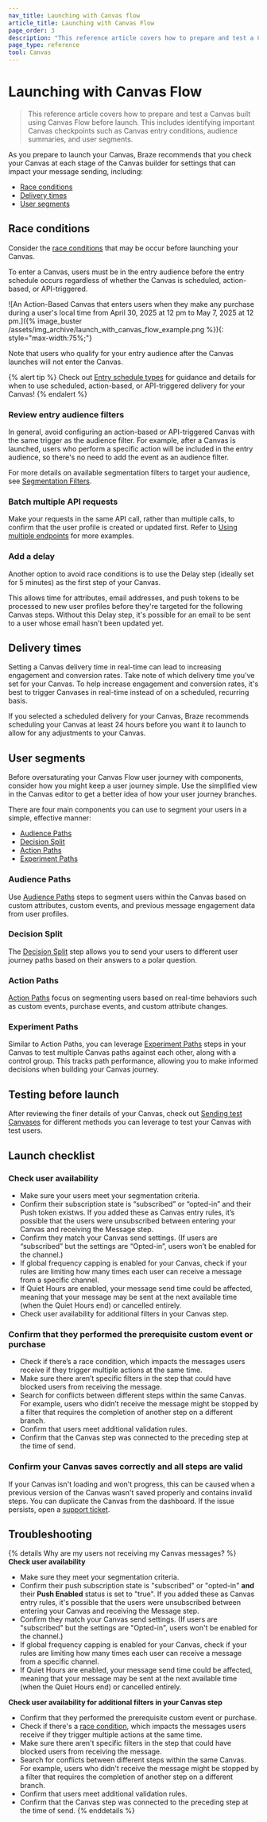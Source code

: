 ```yaml
---
nav_title: Launching with Canvas flow
article_title: Launching with Canvas Flow
page_order: 3
description: "This reference article covers how to prepare and test a Canvas built with Canvas Flow before launch."
page_type: reference
tool: Canvas
---
```


# Launching with Canvas Flow

> This reference article covers how to prepare and test a Canvas built using Canvas Flow before launch. This includes identifying important Canvas checkpoints such as Canvas entry conditions, audience summaries, and user segments.

As you prepare to launch your Canvas, Braze recommends that you check your Canvas at each stage of the Canvas builder for settings that can impact your message sending, including:
* [Race conditions](#race-conditions)
* [Delivery times](#delivery-times)
* [User segments](#segment-users)

## Race conditions 

Consider the [race conditions]({{site.baseurl}}/user_guide/engagement_tools/testing/race_conditions/) that may be occur before launching your Canvas. 

To enter a Canvas, users must be in the entry audience before the entry schedule occurs regardless of whether the Canvas is scheduled, action-based, or API-triggered. 

![An Action-Based Canvas that enters users when they make any purchase during a user's local time from April 30, 2025 at 12 pm to May 7, 2025 at 12 pm.]({% image_buster /assets/img_archive/launch_with_canvas_flow_example.png %}){: style="max-width:75%;"}

Note that users who qualify for your entry audience after the Canvas launches will not enter the Canvas.

{% alert tip %}
Check out [Entry schedule types]({{site.baseurl}}/user_guide/engagement_tools/canvas/create_a_canvas/create_a_canvas/#step-2b-set-your-canvas-entry-schedule) for guidance and details for when to use scheduled, action-based, or API-triggered delivery for your Canvas!
{% endalert %}

### Review entry audience filters

In general, avoid configuring an action-based or API-triggered Canvas with the same trigger as the audience filter. For example, after a Canvas is launched, users who perform a specific action will be included in the entry audience, so there's no need to add the event as an audience filter. 

For more details on available segmentation filters to target your audience, see [Segmentation Filters]({{site.baseurl}}/user_guide/engagement_tools/segments/segmentation_filters).

### Batch multiple API requests

Make your requests in the same API call, rather than multiple calls, to confirm that the user profile is created or updated first. Refer to [Using multiple endpoints]({{site.baseurl}}/user_guide/engagement_tools/testing/race_conditions/#using-multiple-api-endpoints) for more examples.

### Add a delay

Another option to avoid race conditions is to use the Delay step (ideally set for 5 minutes) as the first step of your Canvas. 

This allows time for attributes, email addresses, and push tokens to be processed to new user profiles before they're targeted for the following Canvas steps. Without this Delay step, it's possible for an email to be sent to a user whose email hasn't been updated yet.

## Delivery times

Setting a Canvas delivery time in real-time can lead to increasing engagement and conversion rates. Take note of which delivery time you've set for your Canvas. To help increase engagement and conversion rates, it's best to trigger Canvases in real-time instead of on a scheduled, recurring basis.

If you selected a scheduled delivery for your Canvas, Braze recommends scheduling your Canvas at least 24 hours before you want it to launch to allow for any adjustments to your Canvas.

## User segments

Before oversaturating your Canvas Flow user journey with components, consider how you might keep a user journey simple. Use the simplified view in the Canvas editor to get a better idea of how your user journey branches. 

There are four main components you can use to segment your users in a simple, effective manner:

* [Audience Paths](#audience-paths)
* [Decision Split](#decision-split)
* [Action Paths](#action-paths)
* [Experiment Paths](#experiment-paths)

### Audience Paths

Use [Audience Paths]({{site.baseurl}}/user_guide/engagement_tools/canvas/canvas_components/audience_paths/) steps to segment users within the Canvas based on custom attributes, custom events, and previous message engagement data from user profiles.

### Decision Split

The [Decision Split]({{site.baseurl}}/user_guide/engagement_tools/canvas/canvas_components/decision_split/) step allows you to send your users to different user journey paths based on their answers to a polar question.

### Action Paths

[Action Paths]({{site.baseurl}}/user_guide/engagement_tools/canvas/canvas_components/action_paths/) focus on segmenting users based on real-time behaviors such as custom events, purchase events, and custom attribute changes. 

### Experiment Paths

Similar to Action Paths, you can leverage [Experiment Paths]({{site.baseurl}}/user_guide/engagement_tools/canvas/canvas_components/experiment_step/) steps in your Canvas to test multiple Canvas paths against each other, along with a control group. This tracks path performance, allowing you to make informed decisions when building your Canvas journey. 

## Testing before launch

After reviewing the finer details of your Canvas, check out [Sending test Canvases]({{site.baseurl}}/user_guide/engagement_tools/canvas/testing_canvases/sending_test_canvases/) for different methods you can leverage to test your Canvas with test users.

## Launch checklist

### Check user availability

- Make sure your users meet your segmentation criteria.
- Confirm their subscription state is “subscribed” or “opted-in” and their Push token existws. If you added these as Canvas entry rules, it’s possible that the users were unsubscribed between entering your Canvas and receiving the Message step.
- Confirm they match your Canvas send settings. (If users are “subscribed” but the settings are “Opted-in”, users won’t be enabled for the channel.)
- If global frequency capping is enabled for your Canvas, check if your rules are limiting how many times each user can receive a message from a specific channel.
- If Quiet Hours are enabled, your message send time could be affected, meaning that your message may be sent at the next available time (when the Quiet Hours end) or cancelled entirely.
- Check user availability for additional filters in your Canvas step.

### Confirm that they performed the prerequisite custom event or purchase

- Check if there’s a race condition, which impacts the messages users receive if they trigger multiple actions at the same time.
- Make sure there aren’t specific filters in the step that could have blocked users from receiving the message.
- Search for conflicts between different steps within the same Canvas. For example, users who didn’t receive the message might be stopped by a filter that requires the completion of another step on a different branch.
- Confirm that users meet additional validation rules.
- Confirm that the Canvas step was connected to the preceding step at the time of send.

### Confirm your Canvas saves correctly and all steps are valid

If your Canvas isn't loading and won't progress, this can be caused when a previous version of the Canvas wasn't saved properly and contains invalid steps. You can duplicate the Canvas from the dashboard. If the issue persists, open a [support ticket]({{site.baseurl}}/braze_support/).

## Troubleshooting

{% details Why are my users not receiving my Canvas messages? %}
**Check user availability**
- Make sure they meet your segmentation criteria.
- Confirm their push subscription state is "subscribed" or "opted-in" **and** their **Push Enabled** status is set to "true". If you added these as Canvas entry rules, it's possible that the users were unsubscribed between entering your Canvas and receiving the Message step.
- Confirm they match your Canvas send settings. (If users are "subscribed" but the settings are "Opted-in", users won't be enabled for the channel.)
- If global frequency capping is enabled for your Canvas, check if your rules are limiting how many times each user can receive a message from a specific channel. 
- If Quiet Hours are enabled, your message send time could be affected, meaning that your message may be sent at the next available time (when the Quiet Hours end) or cancelled entirely.

**Check user availability for additional filters in your Canvas step**
- Confirm that they performed the prerequisite custom event or purchase.
- Check if there's a [race condition]({{site.baseurl}}/user_guide/engagement_tools/testing/race_conditions/), which impacts the messages users receive if they trigger multiple actions at the same time.
- Make sure there aren't specific filters in the step that could have blocked users from receiving the message.
- Search for conflicts between different steps within the same Canvas. For example, users who didn't receive the message might be stopped by a filter that requires the completion of another step on a different branch.
- Confirm that users meet additional validation rules.
- Confirm that the Canvas step was connected to the preceding step at the time of send.
{% enddetails %}

